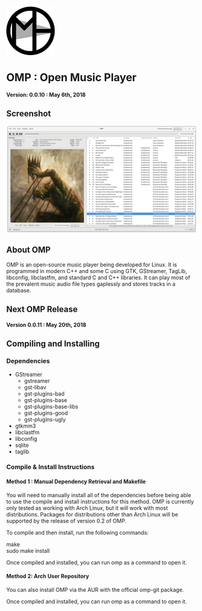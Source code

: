 ![Logo](/Images/OMP_Icon_128.png?raw=true)
# OMP : Open Music Player
#### Version: 0.0.10 : May 6th, 2018





## Screenshot
![Screenshot1](Images/Screenshots/Main.png?raw=true)





## About OMP

OMP is an open-source music player being developed for Linux. It is
programmed in modern C++ and some C using GTK, GStreamer, TagLib, libconfig, 
libclastfm, and standard C and C++ libraries. It can play most of the 
prevalent music audio file types gaplessly and stores tracks in a database.





## Next OMP Release

#### Version 0.0.11 : May 20th, 2018





## Compiling and Installing

### Dependencies

  - GStreamer
     - gstreamer
     - gst-libav
     - gst-plugins-bad
     - gst-plugins-base
     - gst-plugins-base-libs
     - gst-plugins-good
     - gst-plugins-ugly
  - gtkmm3
  - libclastfm 
  - libconfig
  - sqlite
  - taglib



### Compile & Install Instructions

#### Method 1 : Manual Dependency Retrieval and Makefile

  You will need to manually install all of the dependencies before being able
  to use the compile and install instructions for this method. OMP is currently
  only tested as working with Arch Linux, but it will work with most 
  distributions. Packages for distributions other than Arch Linux will be 
  supported by the release of version 0.2 of OMP.


  To compile and then install, run the following commands:<br />


  make<br />
  sudo make install<br />


  Once compiled and installed, you can run omp as a command to open it.<br />



#### Method 2: Arch User Repository

  You can also install OMP via the AUR with the official omp-git package.


  Once compiled and installed, you can run omp as a command to open it.
